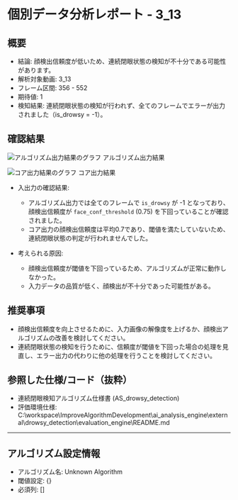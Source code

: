 # 個別データ分析レポート - 3_13

## 概要

- 結論: 顔検出信頼度が低いため、連続閉眼状態の検知が不十分である可能性があります。
- 解析対象動画: 3_13
- フレーム区間: 356 - 552
- 期待値: 1
- 検知結果: 連続閉眼状態の検知が行われず、全てのフレームでエラーが出力されました（is_drowsy = -1）。

## 確認結果

![アルゴリズム出力結果のグラフ](../images/3_13/core_output_plot.png)
アルゴリズム出力結果

![コア出力結果のグラフ](../images/3_13/core_output_plot.png)
コア出力結果

- 入出力の確認結果: 
  - アルゴリズム出力では全てのフレームで `is_drowsy` が -1 となっており、顔検出信頼度が `face_conf_threshold` (0.75) を下回っていることが確認されました。
  - コア出力の顔検出信頼度は平均0.7であり、閾値を満たしていないため、連続閉眼状態の判定が行われませんでした。

- 考えられる原因:
  - 顔検出信頼度が閾値を下回っているため、アルゴリズムが正常に動作しなかった。
  - 入力データの品質が低く、顔検出が不十分であった可能性がある。

## 推奨事項

- 顔検出信頼度を向上させるために、入力画像の解像度を上げるか、顔検出アルゴリズムの改善を検討してください。
- 連続閉眼状態の検知を行うために、信頼度が閾値を下回った場合の処理を見直し、エラー出力の代わりに他の処理を行うことを検討してください。

## 参照した仕様/コード（抜粋）
- 連続閉眼検知アルゴリズム仕様書 (AS_drowsy_detection)
- 評価環境仕様: C:\workspace\ImproveAlgorithmDevelopment\ai_analysis_engine\external\drowsy_detection\evaluation_engine\README.md

---

## アルゴリズム設定情報
- アルゴリズム名: Unknown Algorithm
- 閾値設定: {}
- 必須列: []

